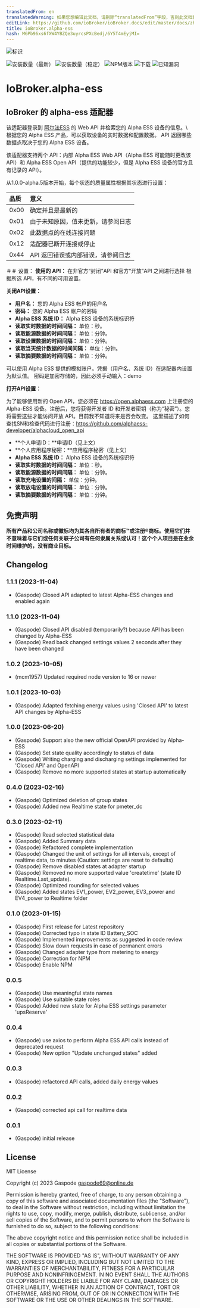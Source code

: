 ```yaml
---
translatedFrom: en
translatedWarning: 如果您想编辑此文档，请删除“translatedFrom”字段，否则此文档将再次自动翻译
editLink: https://github.com/ioBroker/ioBroker.docs/edit/master/docs/zh-cn/adapterref/iobroker.alpha-ess/README.md
title: ioBroker.alpha-ess
hash: M6Pb96xs6fXW4YBZQe3uyrcsPXcBedj/6Y5T4mEyjMI=
---
```

![标识](../../../en/adapterref/iobroker.alpha-ess/admin/alpha-ess.png)

![安装数量（最新）](http://iobroker.live/badges/alpha-ess-installed.svg)
![安装数量（稳定）](http://iobroker.live/badges/alpha-ess-stable.svg)
![NPM版本](http://img.shields.io/npm/v/iobroker.alpha-ess.svg)
![下载](https://img.shields.io/npm/dm/iobroker.alpha-ess.svg)
![已知漏洞](https://snyk.io/test/github/Gaspode69/ioBroker.alpha-ess/badge.svg)

# IoBroker.alpha-ess
## IoBroker 的 alpha-ess 适配器
该适配器登录到 [阿尔法ESS](https://www.alphaess.com/) 的 Web API 并检索您的 Alpha ESS 设备的信息。\ 根据您的 Alpha ESS 产品，可以获取设备的实时数据和配置数据。 API 返回哪些数据点取决于您的 Alpha ESS 设备。

该适配器支持两个 API：内部 Alpha ESS Web API（Alpha ESS 可能随时更改该 API）和 Alpha ESS Open API（提供的功能较少，但是 Alpha ESS 设备的官方且有记录的 API）。

从1.0.0-alpha.5版本开始，每个状态的质量属性根据其状态进行设置：

|品质 |意义|
|:--------|:--------------------------------------------------|
|0x00 |确定并且是最新的|
|0x01 |由于未知原因，值未更新，请参阅日志 |
|0x02 |此数据点的在线连接问题|
|0x12 |适配器已断开连接或停止|
|0x44 |API 返回错误或内部错误，请参阅日志 |

＃＃ 设置：
**使用的 API：** 在非官方“封闭”API 和官方“开放”API 之间进行选择 根据所选 API，有不同的可用设置。

**关闭API设置：**

- **用户名：** 您的 Alpha ESS 帐户的用户名
- **密码：** 您的 Alpha ESS 帐户的密码
- **Alpha ESS 系统 ID：** Alpha ESS 设备的系统标识符
- **读取实时数据的时间间隔：** 单位：秒。
- **读取能源数据的时间间隔：** 单位：分钟。
- **读取设置数据的时间间隔：** 单位：分钟。
- **读取当天统计数据的时间间隔：** 单位：分钟。
- **读取摘要数据的时间间隔：** 单位：分钟。

可以使用 Alpha ESS 提供的模拟账户。凭据（用户名、系统 ID）在适配器内设置为默认值。
密码是加密存储的，因此必须手动输入：demo

**打开API设置：**

为了能够使用新的 Open API，您必须在 https://open.alphaess.com 上注册您的 Alpha-ESS 设备。注册后，您将获得开发者 ID 和开发者密钥（称为“秘密”）。您将需要这些才能访问开放 API。目前我不知道将来是否会改变。
这里描述了如何查找SN和检查代码进行注册：https://github.com/alphaess-developer/alphacloud_open_api

- **个人申请ID：**申请ID（见上文）
- **个人应用程序秘密：**应用程序秘密（见上文）
- **Alpha ESS 系统 ID：** Alpha ESS 设备的系统标识符
- **读取实时数据的时间间隔：** 单位：秒。
- **读取能源数据的时间间隔：** 单位：分钟。
- **读取充电设置的间隔：** 单位：分钟。
- **读取放电设置的时间间隔：** 单位：分钟。
- **读取摘要数据的时间间隔：** 单位：分钟。

## 免责声明
**所有产品和公司名称或徽标均为其各自所有者的商标™或注册®商标。使用它们并不意味着与它们或任何关联子公司有任何隶属关系或认可！这个个人项目是在业余时间维护的，没有商业目标。**

## Changelog

### 1.1.1 (2023-11-04)

-   (Gaspode) Closed API adapted to latest Alpha-ESS changes and enabled again

### 1.1.0 (2023-11-04)

-   (Gaspode) Closed API disabled (temporarily?) because API has been changed by Alpha-ESS
-   (Gaspode) Read back changed settings values 2 seconds after they have been changed

### 1.0.2 (2023-10-05)

-   (mcm1957) Updated required node version to 16 or newer

### 1.0.1 (2023-10-03)

-   (Gaspode) Adapted fetching energy values using 'Closed API' to latest API changes by Alpha-ESS

### 1.0.0 (2023-06-20)

-   (Gaspode) Support also the new official OpenAPI provided by Alpha-ESS
-   (Gaspode) Set state quality accordingly to status of data
-   (Gaspode) Writing charging and discharging settings implemented for 'Closed API' and OpenAPI
-   (Gaspode) Remove no more supported states at startup automatically

### 0.4.0 (2023-02-16)

-   (Gaspode) Optimized deletion of group states
-   (Gaspode) Added new Realtime state for pmeter_dc

### 0.3.0 (2023-02-11)

-   (Gaspode) Read selected statistical data
-   (Gaspode) Added Summary data
-   (Gaspode) Refactored complete implementation
-   (Gaspode) Changed the unit of settings for all intervals, except of realtime data, to minutes (Caution: settings are reset to defaults)
-   (Gaspode) Remove disabled states at adapter startup
-   (Gaspode) Removed no more supported value 'createtime' (state ID Realtime.Last_update).
-   (Gaspode) Optimized rounding for selected values
-   (Gaspode) Added states EV1_power, EV2_power, EV3_power and EV4_power to Realtime folder

### 0.1.0 (2023-01-15)

-   (Gaspode) First release for Latest repository
-   (Gaspode) Corrected typo in state ID Battery_SOC
-   (Gaspode) Implemented improvements as suggested in code review
-   (Gaspode) Slow down requests in case of permanent errors
-   (Gaspode) Changed adapter type from metering to energy
-   (Gaspode) Correction for NPM
-   (Gaspode) Enable NPM

### 0.0.5

-   (Gaspode) Use meaningful state names
-   (Gaspode) Use suitable state roles
-   (Gaspode) Added new state for Alpha ESS settings parameter 'upsReserve'

### 0.0.4

-   (Gaspode) use axios to perform Alpha ESS API calls instead of deprecated request
-   (Gaspode) New option "Update unchanged states" added

### 0.0.3

-   (Gaspode) refactored API calls, added daily energy values

### 0.0.2

-   (Gaspode) corrected api call for realtime data

### 0.0.1

-   (Gaspode) initial release

## License

MIT License

Copyright (c) 2023 Gaspode <gaspode69@online.de>

Permission is hereby granted, free of charge, to any person obtaining a copy
of this software and associated documentation files (the "Software"), to deal
in the Software without restriction, including without limitation the rights
to use, copy, modify, merge, publish, distribute, sublicense, and/or sell
copies of the Software, and to permit persons to whom the Software is
furnished to do so, subject to the following conditions:

The above copyright notice and this permission notice shall be included in all
copies or substantial portions of the Software.

THE SOFTWARE IS PROVIDED "AS IS", WITHOUT WARRANTY OF ANY KIND, EXPRESS OR
IMPLIED, INCLUDING BUT NOT LIMITED TO THE WARRANTIES OF MERCHANTABILITY,
FITNESS FOR A PARTICULAR PURPOSE AND NONINFRINGEMENT. IN NO EVENT SHALL THE
AUTHORS OR COPYRIGHT HOLDERS BE LIABLE FOR ANY CLAIM, DAMAGES OR OTHER
LIABILITY, WHETHER IN AN ACTION OF CONTRACT, TORT OR OTHERWISE, ARISING FROM,
OUT OF OR IN CONNECTION WITH THE SOFTWARE OR THE USE OR OTHER DEALINGS IN THE
SOFTWARE.